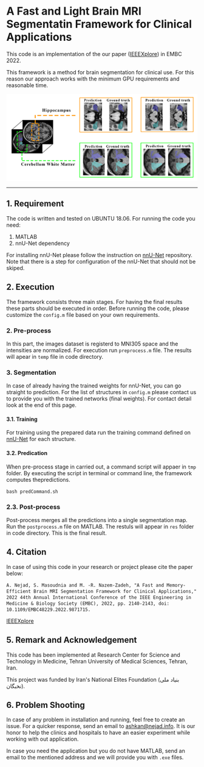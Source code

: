 # A Fast and Light Brain MRI Segmentatin Framework for Clinical Applications

This code is an implementation of the our paper ([IEEEXplore](https://ieeexplore.ieee.org/document/9871715/)) in EMBC 2022.

This framework is a method for brain segmentation for clinical use. For this reason our approach works with the minimum GPU requirements and reasonable time.

![Segmenation result](./patch_seg_res.jpg)

___
## 1. Requirement
The code is written and tested on UBUNTU 18.06. For running the code you need:
1. MATLAB
2. nnU-Net dependency

For installing nnU-Net please follow the instruction on [nnU-Net](https://github.com/MIC-DKFZ/nnUNet) repository. Note that there is a step for configuration of the nnU-Net that should not be skiped.



## 2. Execution
The framework consists three main stages. For having the final results these parts should be executed in order. Before running the code, please customize the `config.m` file based on your own requirements.

### 2. Pre-process
In this part, the images dataset is registerd to MNI305 space and the intensities are normalized. For execution run `preprocess.m` file. The results will apear in `temp` file in code directory. 

### 3. Segmentation
In case of already having the trained weights for nnU-Net, you can go straight to prediction. For the list of structures in `config.m` please contact us to provide you with the trained networks (final weights). For contact detail look at the end of this page.

#### 3.1. Training
For training using the prepared data run the training command defined on [nnU-Net](https://github.com/MIC-DKFZ/nnUNet) for each structure.

#### 3.2. Predication
When pre-process stage in carried out, a command script will appaer in `tmp` folder. By executing the script in terminal or command line, the framework computes thepredictions.

```
bash predCommand.sh
```

### 2.3. Post-process
Post-process merges all the predictions into a single segmentation map. Run the `postprocess.m` file on MATLAB. The restuls will appear in `res` folder in code directory. This is the final result.

## 4. Citation
In case of using this code in your research or project please cite the paper below:

```
A. Nejad, S. Masoudnia and M. -R. Nazem-Zadeh, "A Fast and Memory-Efficient Brain MRI Segmentation Framework for Clinical Applications," 2022 44th Annual International Conference of the IEEE Engineering in Medicine & Biology Society (EMBC), 2022, pp. 2140-2143, doi: 10.1109/EMBC48229.2022.9871715.

```
[IEEEXplore](https://ieeexplore.ieee.org/document/9871715/keywords#keywords)

## 5. Remark and Acknowledgement
This code has been implemented at Research Center for Science and Technology in Medicine, Tehran University of Medical Sciences, Tehran, Iran.

This project was funded by Iran's National Elites Foundation (بنیاد ملی نخبگان).

## 6. Problem Shooting
In case of any problem in installation and running, feel free to create an issue. For a quicker response, send an email to [ashkan@nejad.info](mailto:ashkan@nejad.info). It is our honor to help the clinics and hospitals to have an easier experiment while working with out application. 

In case you need the application but you do not have MATLAB, send an email to the mentioned address and we will provide you with `.exe` files.
